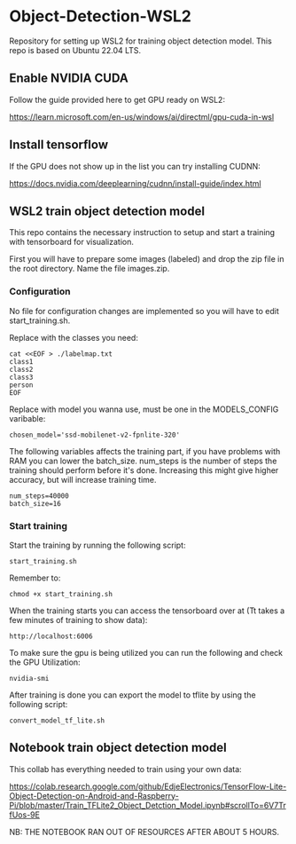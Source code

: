# Object-Detection-WSL2

Repository for setting up WSL2 for training object detection model. This repo is based on Ubuntu 22.04 LTS.

## Enable NVIDIA CUDA

Follow the guide provided here to get GPU ready on WSL2:

https://learn.microsoft.com/en-us/windows/ai/directml/gpu-cuda-in-wsl

## Install tensorflow

If the GPU does not show up in the list you can try installing CUDNN:

https://docs.nvidia.com/deeplearning/cudnn/install-guide/index.html

## WSL2 train object detection model

This repo contains the necessary instruction to setup and start a training with tensorboard for visualization. 

First you will have to prepare some images (labeled) and drop the zip file in the root directory. Name the file images.zip.

### Configuration

No file for configuration changes are implemented so you will have to edit start_training.sh.

Replace with the classes you need:

```
cat <<EOF > ./labelmap.txt
class1
class2
class3
person
EOF
```

Replace with model you wanna use, must be one in the MODELS_CONFIG varibable:

```
chosen_model='ssd-mobilenet-v2-fpnlite-320'
```

The following variables affects the training part, if you have problems with RAM you can lower the batch_size. num_steps is the number of steps the training should perform before it's done. Increasing this might give higher accuracy, but will increase training time.

```
num_steps=40000
batch_size=16
```

### Start training

Start the training by running the following script:

```
start_training.sh
```

Remember to: 

```
chmod +x start_training.sh
```

When the training starts you can access the tensorboard over at (Tt takes a few minutes of training to show data):

```
http://localhost:6006
```

To make sure the gpu is being utilized you can run the following and check the GPU Utilization:

```
nvidia-smi
```

After training is done you can export the model to tflite by using the following script:

```
convert_model_tf_lite.sh
```

## Notebook train object detection model

This collab has everything needed to train using your own data:

https://colab.research.google.com/github/EdjeElectronics/TensorFlow-Lite-Object-Detection-on-Android-and-Raspberry-Pi/blob/master/Train_TFLite2_Object_Detction_Model.ipynb#scrollTo=6V7TrfUos-9E

NB: THE NOTEBOOK RAN OUT OF RESOURCES AFTER ABOUT 5 HOURS.
